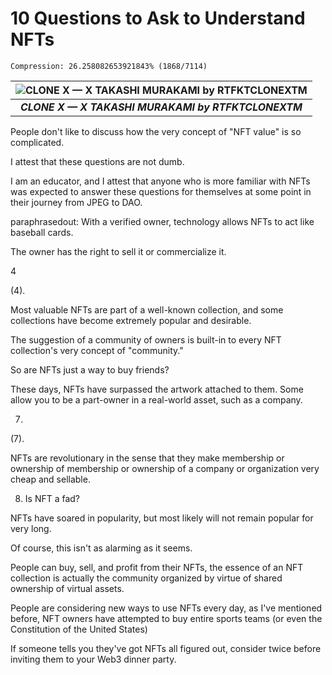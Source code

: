 # 10 Questions to Ask to Understand NFTs

```
Compression: 26.258082653921843% (1868/7114)
```

| ![**CLONE X — X TAKASHI MURAKAMI by RTFKTCLONEXTM**](https://miro.medium.com/max/1200/1*RNrgM5B1yh3vp2ttJOQIAw.png) |
|:--:|
| ***CLONE X — X TAKASHI MURAKAMI by RTFKTCLONEXTM*** |

People don't like to discuss how the very concept of "NFT value" is so complicated.

I attest that these questions are not dumb. 

I am an educator, and I attest that anyone who is more familiar with NFTs was expected to answer these questions for themselves at some point in their journey from JPEG to DAO.

paraphrasedout: With a verified owner, technology allows NFTs to act like baseball cards.

The owner has the right to sell it or commercialize it.

4 

 (4).

Most valuable NFTs are part of a well-known collection, and some collections have become extremely popular and desirable.



The suggestion of a community of owners is built-in to every NFT collection's very concept of "community."

So are NFTs just a way to buy friends?

These days, NFTs have surpassed the artwork attached to them. Some allow you to be a part-owner in a real-world asset, such as a company.

7.

 (7).

NFTs are revolutionary in the sense that they make membership or ownership of membership or ownership of a company or organization very cheap and sellable.

8. Is NFT a fad?

NFTs have soared in popularity, but most likely will not remain popular for very long. 

Of course, this isn't as alarming as it seems.

People can buy, sell, and profit from their NFTs, the essence of an NFT collection is actually the community organized by virtue of shared ownership of virtual assets.

People are considering new ways to use NFTs every day, as I've mentioned before, NFT owners have attempted to buy entire sports teams (or even the Constitution of the United States)

If someone tells you they've got NFTs all figured out, consider twice before inviting them to your Web3 dinner party.
